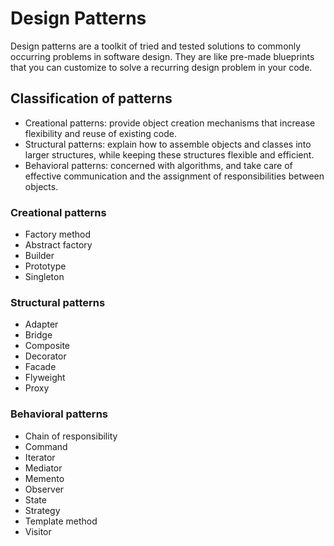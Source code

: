 <!-- Reference: https://refactoring.guru/ -->

# Design Patterns

Design patterns are a toolkit of tried and tested solutions to commonly occurring problems in software design. They are like pre-made blueprints that you can customize to solve a recurring design problem in your code.

## Classification of patterns

- Creational patterns: provide object creation mechanisms that increase flexibility and reuse of existing code.
- Structural patterns: explain how to assemble objects and classes into larger structures, while keeping these structures flexible and efficient.
- Behavioral patterns: concerned with algorithms, and take care of effective communication and the assignment of responsibilities between objects.

### Creational patterns

- Factory method
- Abstract factory
- Builder
- Prototype
- Singleton

### Structural patterns

- Adapter
- Bridge
- Composite
- Decorator
- Facade
- Flyweight
- Proxy

### Behavioral patterns

- Chain of responsibility
- Command
- Iterator
- Mediator
- Memento
- Observer
- State
- Strategy
- Template method
- Visitor
